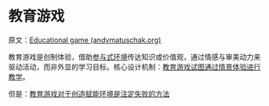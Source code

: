 # 教育游戏

原文：[Educational game (andymatuschak.org)](https://notes.andymatuschak.org/z5YBATDEy9pSqzTgNhH6MhGqgkG8mAF7QTLK5)

教育游戏是创制体验，借助[参与式环境](ttps://notes.andymatuschak.org/z63gautzqb9mmukrf85uhtefpmgbbjbqvt2r8)传达知识或价值观，通过情感与审美动力来驱动活动，而非外显的学习目标。核心设计机制：[教育游戏试图通过情景体验进行教学](https://notes.andymatuschak.org/z5xcofbnqofjnhswcsp4gbspkqag3dnzr6sxc)。

但是：[教育游戏对于创造赋能环境是注定失败的方法](https://notes.andymatuschak.org/z7wPt3dxX5hp6LK3PLUBTJXxk7kAhMuh8UDck)